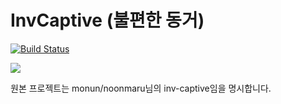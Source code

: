 # InvCaptive (불편한 동거)
[![Build Status](https://travis-ci.com/noonmaru/inv-captive.svg?branch=master)](https://travis-ci.com/noonmaru/inv-captive)

[![](http://img.youtube.com/vi/bUziXPSoP30/0.jpg)](http://www.youtube.com/watch?v=bUziXPSoP30 "")

원본 프로젝트는 monun/noonmaru님의 inv-captive임을 명시합니다.